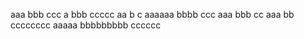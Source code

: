 
aaa bbb ccc
a bbb ccccc
aa b c
aaaaaa bbbb ccc
aaa bbb cc
aaa bb cccccccc
aaaaa bbbbbbbbb cccccc



